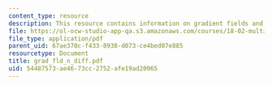 ```yaml
---
content_type: resource
description: This resource contains information on gradient fields and exact differentials.
file: https://ol-ocw-studio-app-qa.s3.amazonaws.com/courses/18-02-multivariable-calculus-spring-2006/54487573ae4673cc2752afe19ad20965_grad_fld_n_diff.pdf
file_type: application/pdf
parent_uid: 67ae370c-f433-8938-d073-ce4bed07e885
resourcetype: Document
title: grad_fld_n_diff.pdf
uid: 54487573-ae46-73cc-2752-afe19ad20965
---
```

